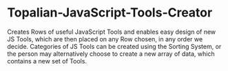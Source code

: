 # Topalian-JavaScript-Tools-Creator
Creates Rows of useful JavaScript Tools and enables easy design of new JS Tools, which are then placed on any Row chosen, in any order we decide.     Categories of JS Tools can be created using the Sorting System, or the person may alternatively choose to create a new array of data, which contains a new set of Tools.
